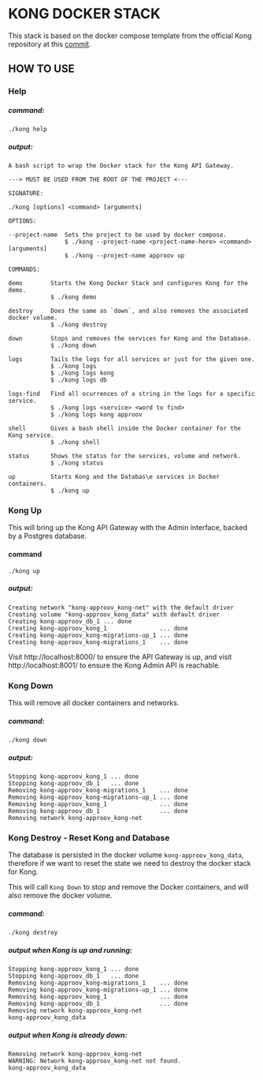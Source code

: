# KONG DOCKER STACK

This stack is based on the docker compose template from the official Kong repository at this [commit](https://github.com/Kong/docker-kong/tree/f48b8a5b8dcae8c4ef59f7bb9adaf15619a302df/compose).

## HOW TO USE

### Help

##### command:

```
./kong help
```

##### output:

```
A bash script to wrap the Docker stack for the Kong API Gateway.

---> MUST BE USED FROM THE ROOT OF THE PROJECT <---

SIGNATURE:

./kong [options] <command> [arguments]

OPTIONS:

--project-name  Sets the project to be used by docker compose.
                $ ./kong --project-name <project-name-here> <command> [arguments]
                $ ./kong --project-name approov up

COMMANDS:

demo        Starts the Kong Docker Stack and configures Kong for the demo.
            $ ./kong demo

destroy     Does the same as `down`, and also removes the associated docker volume.
            $ ./kong destroy

down        Stops and removes the services for Kong and the Database.
            $ ./kong down

logs        Tails the logs for all services or just for the given one.
            $ ./kong logs
            $ ./kong logs kong
            $ ./kong logs db

logs-find   Find all ocurrences of a string in the logs for a specific service.
            $ ./kong logs <service> <word to find>
            $ ./kong logs kong approov

shell       Gives a bash shell inside the Docker container for the Kong service.
            $ ./kong shell

status      Shows the status for the services, volume and network.
            $ ./kong status

up          Starts Kong and the Databas\e services in Docker containers.
            $ ./kong up
```


### Kong Up

This will bring up the Kong API Gateway with the Admin interface, backed by a Postgres database.

#### command

```
./kong up
```

##### output:

```
Creating network "kong-approov_kong-net" with the default driver
Creating volume "kong-approov_kong_data" with default driver
Creating kong-approov_db_1 ... done
Creating kong-approov_kong_1               ... done
Creating kong-approov_kong-migrations-up_1 ... done
Creating kong-approov_kong-migrations_1    ... done
```

Visit http://localhost:8000/ to ensure the API Gateway is up, and visit http://localhost:8001/ to ensure the Kong Admin API is reachable.

### Kong Down

This will remove all docker containers and networks.

##### command:

```
./kong down
```

##### output:

```
Stopping kong-approov_kong_1 ... done
Stopping kong-approov_db_1   ... done
Removing kong-approov_kong-migrations_1    ... done
Removing kong-approov_kong-migrations-up_1 ... done
Removing kong-approov_kong_1               ... done
Removing kong-approov_db_1                 ... done
Removing network kong-approov_kong-net
```

### Kong Destroy - Reset Kong and Database

The database is persisted in the docker volume `kong-approov_kong_data`, therefore if we want to reset the state we need to destroy the docker stack for Kong.

This will call `Kong Down` to stop and remove the Docker containers, and will also remove the docker volume.

##### command:

```
./kong destroy
```

##### output when Kong is up and running:

```
Stopping kong-approov_kong_1 ... done
Stopping kong-approov_db_1   ... done
Removing kong-approov_kong-migrations_1    ... done
Removing kong-approov_kong-migrations-up_1 ... done
Removing kong-approov_kong_1               ... done
Removing kong-approov_db_1                 ... done
Removing network kong-approov_kong-net
kong-approov_kong_data
```

##### output when Kong is already down:

```
Removing network kong-approov_kong-net
WARNING: Network kong-approov_kong-net not found.
kong-approov_kong_data
```
